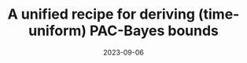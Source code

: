 ---
layout: default 
title: A unified recipe for deriving (time-uniform) PAC-Bayes bounds
authors: Ben Chugg, Hongjian Wang, Aaditya Ramdas
publication: Journal of Machine Learning Research
year: 2023
date: "2023-09-06"
link: "https://arxiv.org/abs/2302.03421"
category: Theory
show: True
---